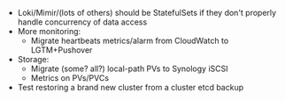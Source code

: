 * Loki/Mimir/(lots of others) should be StatefulSets if they don't properly handle concurrency of data access
* More monitoring:
  * Migrate heartbeats metrics/alarm from CloudWatch to LGTM+Pushover
* Storage:
  * Migrate (some? all?) local-path PVs to Synology iSCSI
  * Metrics on PVs/PVCs
* Test restoring a brand new cluster from a cluster etcd backup
